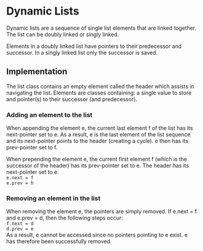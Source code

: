 # Dynamic Lists
Dynamic lists are a sequence of single list elements that are linked together.
The list can be doubly linked or singly linked.

Elements in a doubly linked list have pointers to their predecessor and successor.
In a singly linked list only the successor is saved.

## Implementation
The list class contains an empty element called the header which assists in navigating the list.
Elements are classes containing: a single value to store and pointer(s) to their successor (and predecessor).

### Adding an element to the list
When appending the element e, the current last element f of the list has its next-pointer set to e.
As a result, e is the last element of the list sequence and its next-pointer points to the header (creating a cycle).
e then has its prev-pointer set to f.

When prepending the element e, the current first element f (which is the successor of the header) has its prev-pointer set to e.
The header has its next-pointer set to e.\
`e.next = f`\
`e.prev = h`

### Removing an element in the list
When removing the element e, the pointers are simply removed. 
If e.next = f and e.prev = d, then the following steps occur:\
`f.next = d`\
`d.prev = e`\
As a result, e cannot be accessed since no pointers pointing to e exist.
e has therefore been successfully removed.

